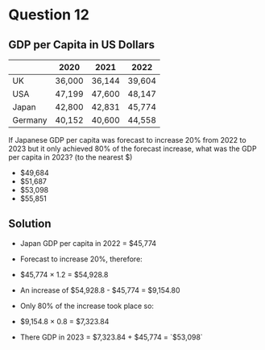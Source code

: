 # Question 12

## GDP per Capita in US Dollars

| |2020|2021|2022|
|---------|------|-----|-----|
|UK|36,000|36,144|39,604|
|USA|47,199|47,600|48,147|
|Japan|42,800|42,831|45,774|
|Germany|40,152|40,600|44,558|

If Japanese GDP per capita was forecast to increase 20% from 2022 to 2023 but it only achieved 80% of the forecast increase, what was the GDP per capita in 2023? (to the nearest $)

* $49,684
* $51,687
* $53,098
* $55,851
  
## Solution

* Japan GDP per capita in 2022 = $45,774
* Forecast to increase 20%, therefore:
* $45,774 × 1.2 = $54,928.8

* An increase of $54,928.8 - $45,774 = $9,154.80

* Only 80% of the increase took place so:
* $9,154.8 × 0.8 = $7,323.84

* There GDP in 2023 = $7,323.84 + $45,774 = `$53,098`
  